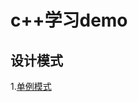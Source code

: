 # c++学习demo

## 设计模式
1.[单例模式](https://github.com/liyoung1992/demos-cpp/tree/master/Singleton/Singleton)